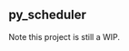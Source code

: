 py_scheduler
----------------------------------------------------------------------
Note this project is still a WIP. 
